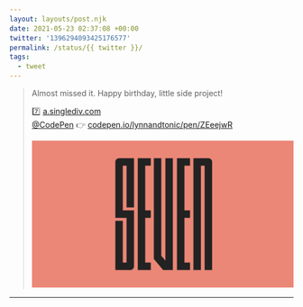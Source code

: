 ```yaml
---
layout: layouts/post.njk
date: 2021-05-23 02:37:08 +00:00
twitter: '1396294093425176577'
permalink: /status/{{ twitter }}/
tags: 
  - tweet
---
```


> Almost missed it. Happy birthday, little side project!
> 
> 7️⃣ [a.singlediv.com](https://a.singlediv.com)  
> [@CodePen](https://twitter.com/CodePen) 👉 [codepen.io/lynnandtonic/pen/ZEeejwR](https://codepen.io/lynnandtonic/pen/ZEeejwR)
> 
> ![the word “seven” in tall, narrow lettering](/img/1396294093425176577-E2ChqAoVIAY51ra.png)

---
